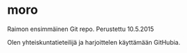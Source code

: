# moro
Raimon ensimmäinen Git repo.
Perustettu 10.5.2015

Olen yhteiskuntatieteilijä ja harjoittelen käyttämään GitHubia. 
